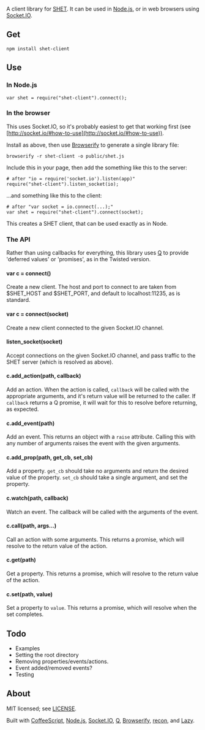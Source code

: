 A client library for [SHET](https://github.com/18sg/SHET). It can be used in
[Node.js](http://nodejs.org/), or in web browsers using
[Socket.IO](http://socket.io/).

## Get

	npm install shet-client

## Use
### In Node.js

	var shet = require("shet-client").connect();

### In the browser

This uses Socket.IO, so it's probably easiest to get that working first (see
[http://socket.io/#how-to-use](http://socket.io/#how-to-use)).

Install as above, then use
[Browserify](https://github.com/substack/node-browserify) to generate a single
library file:

	browserify -r shet-client -o public/shet.js

Include this in your page, then add the something like this to the server:

	# after "io = require('socket.io').listen(app)"
	require("shet-client").listen_socket(io);

...and something like this to the client:

	# after "var socket = io.connect(...);"
	var shet = require("shet-client").connect(socket);

This creates a SHET client, that can be used exactly as in Node.

### The API

Rather than using callbacks for everything, this library uses
[Q](https://github.com/kriskowal/q) to provide 'deferred values' or 'promises',
as in the Twisted version.

#### var c = connect()

Create a new client. The host and port to connect to are taken from $SHET_HOST
and $SHET_PORT, and default to localhost:11235, as is standard.

#### var c = connect(socket)

Create a new client connected to the given Socket.IO channel.

#### listen_socket(socket)

Accept connections on the given Socket.IO channel, and pass traffic to the SHET
server (which is resolved as above).

#### c.add_action(path, callback)

Add an action. When the action is called, `callback` will be called with the
appropriate arguments, and it's return value will be returned to the caller. If
`callback` returns a Q promise, it will wait for this to resolve before
returning, as expected.

#### c.add_event(path)

Add an event. This returns an object with a `raise` attribute. Calling this
with any number of arguments raises the event with the given arguments.

#### c.add_prop(path, get_cb, set_cb)

Add a property. `get_cb` should take no arguments and return the desired value
of the property. `set_cb` should take a single argument, and set the property.

#### c.watch(path, callback)

Watch an event. The callback will be called with the arguments of the event.

#### c.call(path, args...)

Call an action with some arguments. This returns a promise, which will resolve
to the return value of the action.

#### c.get(path)

Get a property. This returns a promise, which will resolve to the return value
of the action.

#### c.set(path, value)

Set a property to `value`. This returns a promise, which will resolve when the
set completes.

## Todo

- Examples
- Setting the root directory
- Removing properties/events/actions.
- Event added/removed events?
- Testing

## About

MIT licensed; see [LICENSE](https://github.com/18sg/shet-client.js/blob/master/LICENSE).

Built with [CoffeeScript](http://coffeescript.org/),
[Node.js](http://nodejs.org/), [Socket.IO](http://socket.io/),
[Q](https://github.com/kriskowal/q),
[Browserify](https://github.com/substack/node-browserify),
[recon](https://github.com/substack/node-recon), and
[Lazy](https://github.com/pkrumins/node-lazy).
